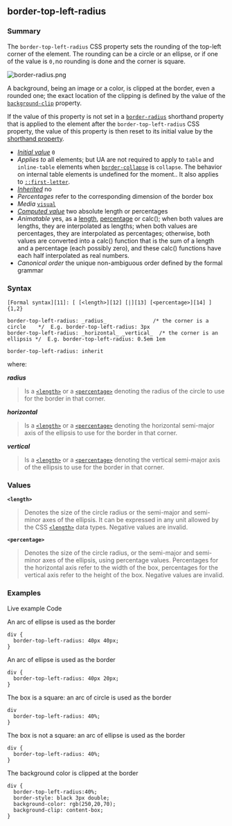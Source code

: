 ## border-top-left-radius

### Summary

The `border-top-left-radius` CSS property sets the rounding of the top-left corner of the element. The rounding can be a circle or an ellipse, or if one of the value is `0,`no rounding is done and the corner is square.

![border-radius.png](/@api/deki/files/6132/=border-radius.png)

A background, being an image or a color, is clipped at the border, even a rounded one; the exact location of the clipping is defined by the value of the [`background-clip`][0] property.

If the value of this property is not set in a [`border-radius`][1] shorthand property that is applied to the element after the `border-top-left-radius` CSS property, the value of this property is then reset to its initial value by the [shorthand property][2].

* _[Initial value][3]_ `0` 
* _Applies to_ all elements; but UA are not required to apply to `table` and `inline-table` elements when [`border-collapse`][4] is `collapse`. The behavior on internal table elements is undefined for the moment.. It also applies to [`::first-letter`][5]. 
* _[Inherited][6]_ no 
* _Percentages_ refer to the corresponding dimension of the border box 
* _Media_ [`visual`][7] 
* _[Computed value][8]_ two absolute length or percentages 
* _Animatable_ yes, as a [length][9], [percentage][10] or calc(); when both values are lengths, they are interpolated as lengths; when both values are percentages, they are interpolated as percentages; otherwise, both values are converted into a calc() function that is the sum of a length and a percentage (each possibly zero), and these calc() functions have each half interpolated as real numbers. 
* _Canonical order_ the unique non-ambiguous order defined by the formal grammar

### Syntax

    [Formal syntax][11]: [ [<length>][12] [|][13] [<percentage>][14] ]{1,2}  

    border-top-left-radius: _radius_               /* the corner is a circle    */  E.g. border-top-left-radius: 3px
    border-top-left-radius: _horizontal_ _vertical_  /* the corner is an ellipsis */  E.g. border-top-left-radius: 0.5em 1em
    
    border-top-left-radius: inherit
    

where:

**_radius_**

> Is a [`<length>`][15] or a [`<percentage>`][16] denoting the radius of the circle to use for the border in that corner.

**_horizontal_**

> Is a [`<length>`][15] or a [`<percentage>`][16] denoting the horizontal semi-major axis of the ellipsis to use for the border in that corner.

**_vertical_**

> Is a [`<length>`][15] or a [`<percentage>`][16] denoting the vertical semi-major axis of the ellipsis to use for the border in that corner.

### Values

**`<length>`**

> Denotes the size of the circle radius or the semi-major and semi-minor axes of the ellipsis. It can be expressed in any unit allowed by the CSS [`<length>`][15] data types. Negative values are invalid.

**`<percentage>`**

> Denotes the size of the circle radius, or the semi-major and semi-minor axes of the ellipsis, using percentage values. Percentages for the horizontal axis refer to the width of the box, percentages for the vertical axis refer to the height of the box. Negative values are invalid.

### Examples

Live example
Code

An arc of ellipse is used as the border

    
    div {
      border-top-left-radius: 40px 40px;
    }
    

An arc of ellipse is used as the border

    
    div {
      border-top-left-radius: 40px 20px;
    }
    

The box is a square: an arc of circle is used as the border

    
    div 
      border-top-left-radius: 40%;
    }
    

The box is not a square: an arc of ellipse is used as the border

    
    div {
      border-top-left-radius: 40%;
    }
    

The background color is clipped at the border

    
    div {
      border-top-left-radius:40%;
      border-style: black 3px double;
      background-color: rgb(250,20,70);
      background-clip: content-box;
    }
    



[0]: https://developer.mozilla.org/en/docs/Web/CSS/background-clip "Technical review completed. Editorial review completed."
[1]: https://developer.mozilla.org/en/docs/Web/CSS/border-radius "The border-radius CSS property allows Web authors to define how rounded border corners are. The curve of each corner is defined using one or two radii, defining its shape: circle or ellipse."
[2]: https://developer.mozilla.org/en/CSS/Shorthand_properties "en/CSS/Shorthand_properties"
[3]: https://developer.mozilla.org/en/docs/CSS/initial_value
[4]: https://developer.mozilla.org/en/docs/Web/CSS/border-collapse "The border-collapse CSS property selects a table's border model. This has a big influence on the look and style of the table cells."
[5]: https://developer.mozilla.org/en/docs/Web/CSS/::first-letter "The ::first-letter CSS pseudo-element selects the first letter of the first line of a block, if it is not preceded by any other content (such as images or inline tables) on its line."
[6]: https://developer.mozilla.org/en/docs/CSS/inheritance
[7]: https://developer.mozilla.org/en/docs/CSS/@media#Media_groups
[8]: https://developer.mozilla.org/en/docs/CSS/computed_value
[9]: https://developer.mozilla.org/en/docs/CSS/length#Interpolation "Values of the <length> CSS data type are interpolated as real, floating-point numbers."
[10]: https://developer.mozilla.org/en/docs/CSS/percentage#Interpolation "Values of the <percentage> CSS data type are interpolated as real, floating-point numbers."
[11]: https://developer.mozilla.org/en/docs/CSS/Value_definition_syntax "https://developer.mozilla.org/en/docs/CSS/Value_definition_syntax"
[12]: https://developer.mozilla.org/en/docs/Web/CSS/length "Possible values: a number followed by'em', 'ex', 'ch', 'rem', 'px', 'cm', 'mm', 'in', 'vh', 'vw', 'vmin', 'vmax', 'pt', 'pc' or 'px', like 3px, 1.5cm, -0.5em or 0"
[13]: https://developer.mozilla.org/en/docs/CSS/Value_definition_syntax#Single_bar "Single bar: The two entities are optional, but exactly one must be present."
[14]: https://developer.mozilla.org/en/docs/Web/CSS/percentage
[15]: https://developer.mozilla.org/en/docs/Web/CSS/length "The documentation about this has not yet been written; please consider contributing!"
[16]: https://developer.mozilla.org/en/docs/Web/CSS/percentage "The documentation about this has not yet been written; please consider contributing!"